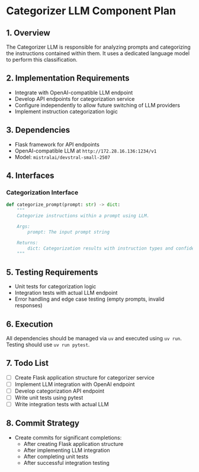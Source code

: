 # Categorizer LLM Component Plan

## 1. Overview
The Categorizer LLM is responsible for analyzing prompts and categorizing the instructions contained within them. It uses a dedicated language model to perform this classification.

## 2. Implementation Requirements
- Integrate with OpenAI-compatible LLM endpoint
- Develop API endpoints for categorization service
- Configure independently to allow future switching of LLM providers
- Implement instruction categorization logic

## 3. Dependencies
- Flask framework for API endpoints
- OpenAI-compatible LLM at `http://172.28.16.136:1234/v1`
- Model: `mistralai/devstral-small-2507`

## 4. Interfaces
### Categorization Interface
```python
def categorize_prompt(prompt: str) -> dict:
    """
    Categorize instructions within a prompt using LLM.

    Args:
        prompt: The input prompt string

    Returns:
        dict: Categorization results with instruction types and confidence scores
    """
```

## 5. Testing Requirements
- Unit tests for categorization logic
- Integration tests with actual LLM endpoint
- Error handling and edge case testing (empty prompts, invalid responses)

## 6. Execution
All dependencies should be managed via `uv` and executed using `uv run`. Testing should use `uv run pytest`.

## 7. Todo List
- [ ] Create Flask application structure for categorizer service
- [ ] Implement LLM integration with OpenAI endpoint
- [ ] Develop categorization API endpoint
- [ ] Write unit tests using pytest
- [ ] Write integration tests with actual LLM

## 8. Commit Strategy
- Create commits for significant completions:
  - After creating Flask application structure
  - After implementing LLM integration
  - After completing unit tests
  - After successful integration testing